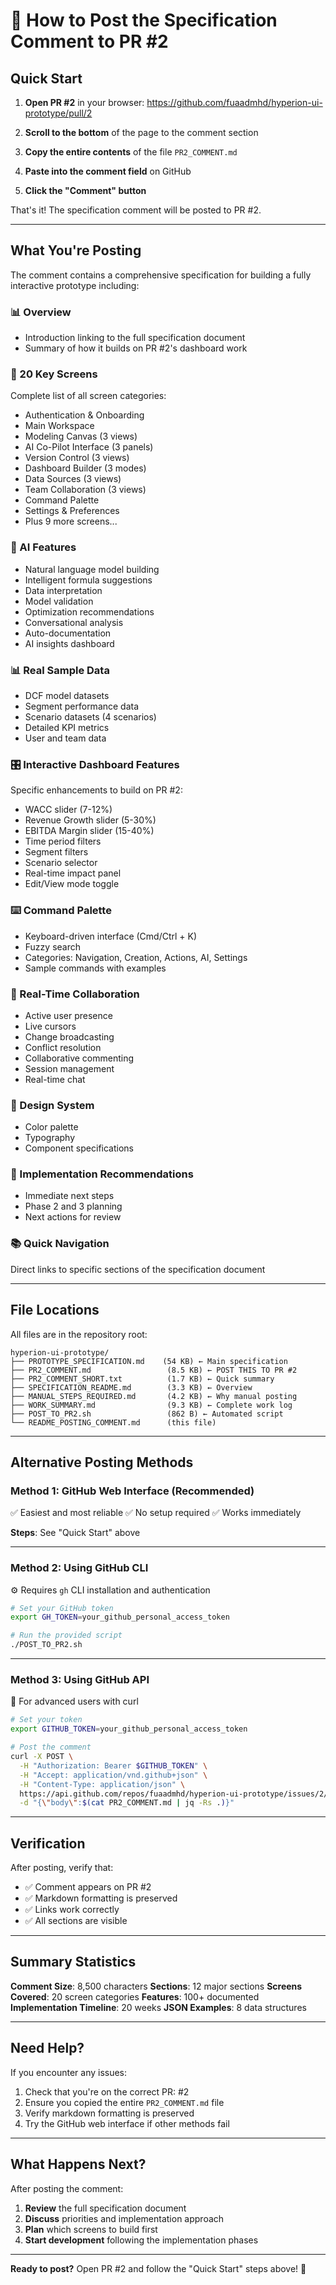 # 📝 How to Post the Specification Comment to PR #2

## Quick Start

1. **Open PR #2** in your browser:
   https://github.com/fuaadmhd/hyperion-ui-prototype/pull/2

2. **Scroll to the bottom** of the page to the comment section

3. **Copy the entire contents** of the file `PR2_COMMENT.md`

4. **Paste into the comment field** on GitHub

5. **Click the "Comment" button**

That's it! The specification comment will be posted to PR #2.

---

## What You're Posting

The comment contains a comprehensive specification for building a fully interactive prototype including:

### 📊 Overview
- Introduction linking to the full specification document
- Summary of how it builds on PR #2's dashboard work

### 🎯 20 Key Screens
Complete list of all screen categories:
- Authentication & Onboarding
- Main Workspace  
- Modeling Canvas (3 views)
- AI Co-Pilot Interface (3 panels)
- Version Control (3 views)
- Dashboard Builder (3 modes)
- Data Sources (3 views)
- Team Collaboration (3 views)
- Command Palette
- Settings & Preferences
- Plus 9 more screens...

### 🤖 AI Features
- Natural language model building
- Intelligent formula suggestions
- Data interpretation
- Model validation
- Optimization recommendations
- Conversational analysis
- Auto-documentation
- AI insights dashboard

### 📊 Real Sample Data
- DCF model datasets
- Segment performance data
- Scenario datasets (4 scenarios)
- Detailed KPI metrics
- User and team data

### 🎛️ Interactive Dashboard Features
Specific enhancements to build on PR #2:
- WACC slider (7-12%)
- Revenue Growth slider (5-30%)
- EBITDA Margin slider (15-40%)
- Time period filters
- Segment filters
- Scenario selector
- Real-time impact panel
- Edit/View mode toggle

### ⌨️ Command Palette
- Keyboard-driven interface (Cmd/Ctrl + K)
- Fuzzy search
- Categories: Navigation, Creation, Actions, AI, Settings
- Sample commands with examples

### 👥 Real-Time Collaboration
- Active user presence
- Live cursors
- Change broadcasting
- Conflict resolution
- Collaborative commenting
- Session management
- Real-time chat

### 🎨 Design System
- Color palette
- Typography
- Component specifications

### 🚀 Implementation Recommendations
- Immediate next steps
- Phase 2 and 3 planning
- Next actions for review

### 📚 Quick Navigation
Direct links to specific sections of the specification document

---

## File Locations

All files are in the repository root:

```
hyperion-ui-prototype/
├── PROTOTYPE_SPECIFICATION.md    (54 KB) ← Main specification
├── PR2_COMMENT.md                 (8.5 KB) ← POST THIS TO PR #2
├── PR2_COMMENT_SHORT.txt          (1.7 KB) ← Quick summary
├── SPECIFICATION_README.md        (3.3 KB) ← Overview
├── MANUAL_STEPS_REQUIRED.md       (4.2 KB) ← Why manual posting
├── WORK_SUMMARY.md                (9.3 KB) ← Complete work log
├── POST_TO_PR2.sh                 (862 B) ← Automated script
└── README_POSTING_COMMENT.md      (this file)
```

---

## Alternative Posting Methods

### Method 1: GitHub Web Interface (Recommended)
✅ Easiest and most reliable
✅ No setup required
✅ Works immediately

**Steps**: See "Quick Start" above

---

### Method 2: Using GitHub CLI
⚙️ Requires `gh` CLI installation and authentication

```bash
# Set your GitHub token
export GH_TOKEN=your_github_personal_access_token

# Run the provided script
./POST_TO_PR2.sh
```

---

### Method 3: Using GitHub API
🔧 For advanced users with curl

```bash
# Set your token
export GITHUB_TOKEN=your_github_personal_access_token

# Post the comment
curl -X POST \
  -H "Authorization: Bearer $GITHUB_TOKEN" \
  -H "Accept: application/vnd.github+json" \
  -H "Content-Type: application/json" \
  https://api.github.com/repos/fuaadmhd/hyperion-ui-prototype/issues/2/comments \
  -d "{\"body\":$(cat PR2_COMMENT.md | jq -Rs .)}"
```

---

## Verification

After posting, verify that:
- ✅ Comment appears on PR #2
- ✅ Markdown formatting is preserved
- ✅ Links work correctly
- ✅ All sections are visible

---

## Summary Statistics

**Comment Size**: 8,500 characters
**Sections**: 12 major sections
**Screens Covered**: 20 screen categories
**Features**: 100+ documented
**Implementation Timeline**: 20 weeks
**JSON Examples**: 8 data structures

---

## Need Help?

If you encounter any issues:
1. Check that you're on the correct PR: #2
2. Ensure you copied the entire `PR2_COMMENT.md` file
3. Verify markdown formatting is preserved
4. Try the GitHub web interface if other methods fail

---

## What Happens Next?

After posting the comment:
1. **Review** the full specification document
2. **Discuss** priorities and implementation approach
3. **Plan** which screens to build first
4. **Start development** following the implementation phases

---

**Ready to post?** Open PR #2 and follow the "Quick Start" steps above! 🚀
